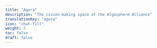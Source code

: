```yaml
---
title: "Agora"
description: "The cision-making space of the Algosphere Alliance"
translationKey: "agora"
icon: "chat-fill"
weight: 3
toc: false
draft: false
---
```

